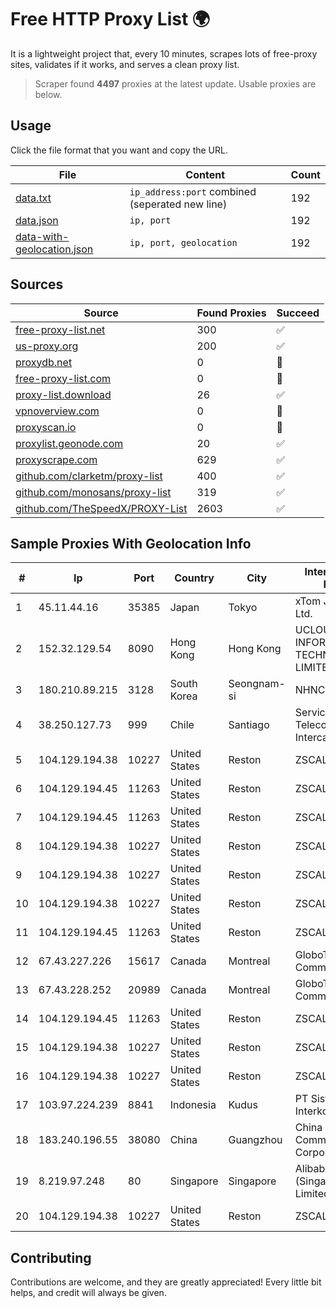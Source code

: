 
# Free HTTP Proxy List 🌍

It is a lightweight project that, every 10 minutes, scrapes lots of free-proxy sites, validates if it works, and serves a clean proxy list.


> Scraper found **4497** proxies at the latest update. Usable proxies are below.

## Usage

Click the file format that you want and copy the URL.


|File|Content|Count|
|----|-------|-----|
|[data.txt](https://raw.githubusercontent.com/themiralay/Proxy-List-World/master/data.txt)|`ip_address:port` combined (seperated new line)|192|
|[data.json](https://raw.githubusercontent.com/themiralay/Proxy-List-World/master/data.json)|`ip, port`|192|
|[data-with-geolocation.json](https://raw.githubusercontent.com/themiralay/Proxy-List-World/master/data-with-geolocation.json)|`ip, port, geolocation`|192|

## Sources

|Source|Found Proxies|Succeed|
|------|-------------|-------|
|[free-proxy-list.net](https://free-proxy-list.net)|300|✅|
|[us-proxy.org](https://www.us-proxy.org)|200|✅|
|[proxydb.net](http://proxydb.net)|0|🚫|
|[free-proxy-list.com](https://free-proxy-list.com/?page=&port=&type%5B%5D=http&type%5B%5D=https&up_time=0&search=Search)|0|🚫|
|[proxy-list.download](https://www.proxy-list.download/HTTP)|26|✅|
|[vpnoverview.com](https://vpnoverview.com/privacy/anonymous-browsing/free-proxy-servers)|0|🚫|
|[proxyscan.io](https://www.proxyscan.io)|0|🚫|
|[proxylist.geonode.com](https://proxylist.geonode.com/api/proxy-list?limit=300&page=1&sort_by=lastChecked&sort_type=desc&protocols=http,https)|20|✅|
|[proxyscrape.com](https://api.proxyscrape.com/v2/?request=displayproxies&protocol=http&timeout=10000&country=all&ssl=all&anonymity=all)|629|✅|
|[github.com/clarketm/proxy-list](https://raw.githubusercontent.com/clarketm/proxy-list/master/proxy-list-raw.txt)|400|✅|
|[github.com/monosans/proxy-list](https://raw.githubusercontent.com/monosans/proxy-list/main/proxies/http.txt)|319|✅|
|[github.com/TheSpeedX/PROXY-List](https://raw.githubusercontent.com/TheSpeedX/PROXY-List/master/http.txt)|2603|✅|


## Sample Proxies With Geolocation Info

|#|Ip|Port|Country|City|Internet Service Provider|
|-|--|----|-------|----|-------------------------|
|1|45.11.44.16|35385|Japan|Tokyo|xTom Japan Co., Ltd.|
|2|152.32.129.54|8090|Hong Kong|Hong Kong|UCLOUD INFORMATION TECHNOLOGY (HK) LIMITED|
|3|180.210.89.215|3128|South Korea|Seongnam-si|NHNCLOUD|
|4|38.250.127.73|999|Chile|Santiago|Servicios De Telecomunicaciones Intercable Ltda.|
|5|104.129.194.38|10227|United States|Reston|ZSCALER, INC.|
|6|104.129.194.45|11263|United States|Reston|ZSCALER, INC.|
|7|104.129.194.45|11263|United States|Reston|ZSCALER, INC.|
|8|104.129.194.38|10227|United States|Reston|ZSCALER, INC.|
|9|104.129.194.38|10227|United States|Reston|ZSCALER, INC.|
|10|104.129.194.38|10227|United States|Reston|ZSCALER, INC.|
|11|104.129.194.45|11263|United States|Reston|ZSCALER, INC.|
|12|67.43.227.226|15617|Canada|Montreal|GloboTech Communications|
|13|67.43.228.252|20989|Canada|Montreal|GloboTech Communications|
|14|104.129.194.45|11263|United States|Reston|ZSCALER, INC.|
|15|104.129.194.38|10227|United States|Reston|ZSCALER, INC.|
|16|104.129.194.38|10227|United States|Reston|ZSCALER, INC.|
|17|103.97.224.239|8841|Indonesia|Kudus|PT Sistem Interkoneksi Data|
|18|183.240.196.55|38080|China|Guangzhou|China Mobile Communications Corporation|
|19|8.219.97.248|80|Singapore|Singapore|Alibaba Cloud (Singapore) Private Limited|
|20|104.129.194.38|10227|United States|Reston|ZSCALER, INC.|



## Contributing

Contributions are welcome, and they are greatly appreciated! Every
little bit helps, and credit will always be given.

